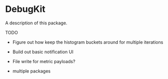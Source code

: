 # DebugKit

A description of this package.

TODO
- Figure out how keep the histogram buckets around for multiple iterations
- Build out basic notification UI
- File write for metric payloads?
 
- multiple packages
